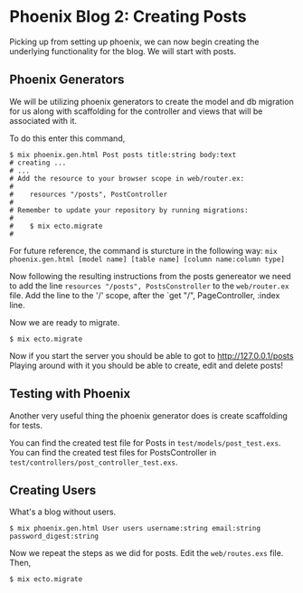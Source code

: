 # Phoenix Blog 2: Creating Posts
Picking up from setting up phoenix, we can now begin creating the underlying
functionality for the blog. We will start with posts.

## Phoenix Generators
We will be utilizing phoenix generators to create the model and db migration for us along with
scaffolding for the controller and views that will be associated with it.

To do this enter this command,

```
$ mix phoenix.gen.html Post posts title:string body:text
# creating ...
# ...
# Add the resource to your browser scope in web/router.ex:
#    
#    resources "/posts", PostController
#
# Remember to update your repository by running migrations:
#    
#    $ mix ecto.migrate
#
```

For future reference, the command is sturcture in the following way: `mix phoenix.gen.html [model name] [table name] [column name:column type]`

Now following the resulting instructions from the posts genereator we need to
add the line `resources "/posts", PostsConstroller` to the `web/router.ex` file.
Add the line to the '/' scope, after the `get "/", PageController, :index line.

Now we are ready to migrate.

```
$ mix ecto.migrate
```

Now if you start the server you should be able to got to http://127.0.0.1/posts 
Playing around with it you should be able to create, edit and delete posts!

## Testing with Phoenix
Another very useful thing the phoenix generator does is create scaffolding for
tests.

You can find the created test file for Posts in `test/models/post_test.exs`.
You can find the created test files for PostsController in
`test/controllers/post_controller_test.exs`.

## Creating Users
What's a blog without users.

```
$ mix phoenix.gen.html User users username:string email:string
password_digest:string
```

Now we repeat the steps as we did for posts. Edit the `web/routes.exs` file. 
Then,

```
$ mix ecto.migrate
```



